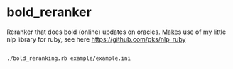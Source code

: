 bold_reranker
=============

Reranker that does bold (online) updates on oracles.
Makes use of my little nlp library for ruby, see here
https://github.com/pks/nlp_ruby

<code>
./bold_reranking.rb example/example.ini
</code>

